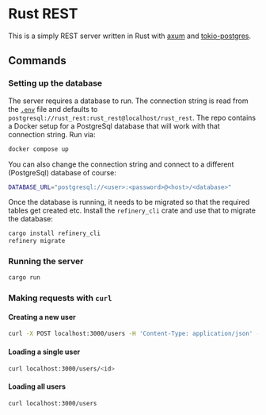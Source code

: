 # Rust REST

This is a simply REST server written in Rust with
[axum](https://crates.io/crates/axum) and
[tokio-postgres](https://crates.io/crates/tokio-postgres).

## Commands

### Setting up the database

The server requires a database to run. The connection string is read from the
[`.env`](.env) file and defaults to
`postgresql://rust_rest:rust_rest@localhost/rust_rest`. The repo contains a
Docker setup for a PostgreSql database that will work with that connection
string. Run via:

```bash
docker compose up
```

You can also change the connection string and connect to a different
(PostgreSql) database of course:

```bash
DATABASE_URL="postgresql://<user>:<password>@<host>/<database>"
```

Once the database is running, it needs to be migrated so that the required
tables get created etc. Install the `refinery_cli` crate and use that to
migrate the database:

```bash
cargo install refinery_cli
refinery migrate
```

### Running the server

```bash
cargo run
```

### Making requests with `curl`

#### Creating a new user

```bash
curl -X POST localhost:3000/users -H 'Content-Type: application/json' -d '{"name": "<name>"}'
```

#### Loading a single user

```bash
curl localhost:3000/users/<id>
```

#### Loading all users

```bash
curl localhost:3000/users
```

